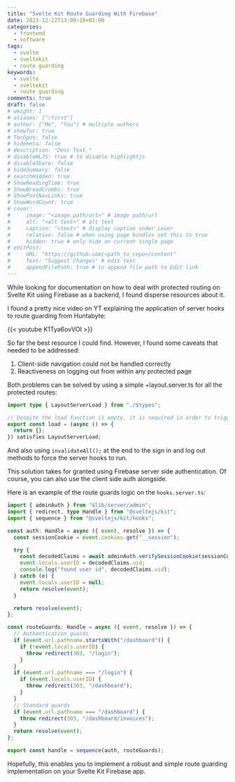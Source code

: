 ```yaml
---
title: "Svelte Kit Route Guarding With Firebase"
date: 2023-12-22T13:09:18+01:00
categories:
  - frontend
  - software
tags:
  - svelte
  - sveltekit
  - route guarding
keywords:
  - svelte
  - sveltekit
  - route guarding
comments: true
draft: false
# weight: 1
# aliases: ["/first"]
# author: ["Me", "You"] # multiple authors
# showToc: true
# TocOpen: false
# hidemeta: false
# description: "Desc Text."
# disableHLJS: true # to disable highlightjs
# disableShare: false
# hideSummary: false
# searchHidden: true
# ShowReadingTime: true
# ShowBreadCrumbs: true
# ShowPostNavLinks: true
# ShowWordCount: true
# cover:
#     image: "<image path/url>" # image path/url
#     alt: "<alt text>" # alt text
#     caption: "<text>" # display caption under cover
#     relative: false # when using page bundles set this to true
#     hidden: true # only hide on current single page
# editPost:
#     URL: "https://github.com/<path_to_repo>/content"
#     Text: "Suggest Changes" # edit text
#     appendFilePath: true # to append file path to Edit link
---
```


While looking for documentation on how to deal with protected routing on Svelte Kit using Firebase as a backend, I found disperse resources about it.

I found a pretty nice video on YT explaining the application of server hooks to route guarding from Huntabyte:

{{< youtube K1Tya6ovVOI >}}

So far the best resource I could find. However, I found some caveats that needed to be addressed:

1. Client-side navigation could not be handled correctly
2. Reactiveness on logging out from within any protected page

Both problems can be solved by using a simple +layout.server.ts for all the protected routes:

```ts
import type { LayoutServerLoad } from "./$types";

// Despite the load function is empty, it is required in order to trigger hooks.server.ts always there is a client side navigation to a protected route
export const load = (async () => {
  return {};
}) satisfies LayoutServerLoad;
```

And also using `invalidateAll();` at the end to the sign in and log out methods to force the server hooks to run.

This solution takes for granted using Firebase server side authentication. Of course, you can also use the client side auth alongside.

Here is an example of the route guards logic on the `hooks.server.ts`:

```ts
import { adminAuth } from "$lib/server/admin";
import { redirect, type Handle } from "@sveltejs/kit";
import { sequence } from "@sveltejs/kit/hooks";

const auth: Handle = async ({ event, resolve }) => {
  const sessionCookie = event.cookies.get("__session");

  try {
    const decodedClaims = await adminAuth.verifySessionCookie(sessionCookie!);
    event.locals.userID = decodedClaims.uid;
    console.log("found user id", decodedClaims.uid);
  } catch (e) {
    event.locals.userID = null;
    return resolve(event);
  }

  return resolve(event);
};

const routeGuards: Handle = async ({ event, resolve }) => {
  // Authentication guards
  if (event.url.pathname.startsWith("/dashboard")) {
    if (!event.locals.userID) {
      throw redirect(303, "/login");
    }
  }
  if (event.url.pathname === "/login") {
    if (event.locals.userID) {
      throw redirect(303, "/dashboard");
    }
  }
  // Standard guards
  if (event.url.pathname === "/dashboard") {
    throw redirect(303, "/dashboard/invoices");
  }
  return resolve(event);
};

export const handle = sequence(auth, routeGuards);
```

Hopefully, this enables you to implement a robust and simple route guarding implementation on your Svelte Kit Firebase app.
